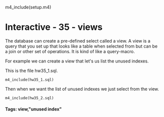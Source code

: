 
m4_include(setup.m4)

# Interactive - 35 - views

The database can create a pre-defined select called a view.
A view is a query that you set up that looks like a table when selected from but
can be a join or other set of operations.  It is kind of like a query-macro.

For example we can create a view that let's us list the unused indexes.

This is the file hw35_1.sql.

```
m4_include(hw35_1.sql)
```

Then when we want the list of unused indexes we just select from the view.


```
m4_include(hw35_2.sql)
```


#### Tags: view,"unused index"

